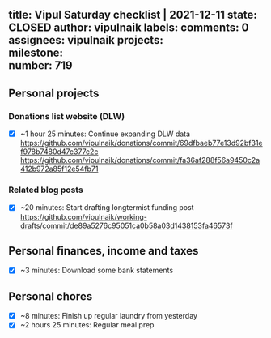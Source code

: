 title:	Vipul Saturday checklist | 2021-12-11
state:	CLOSED
author:	vipulnaik
labels:	
comments:	0
assignees:	vipulnaik
projects:	
milestone:	
number:	719
--
## Personal projects

### Donations list website (DLW)

- [x] ~1 hour 25 minutes: Continue expanding DLW data https://github.com/vipulnaik/donations/commit/69dfbaeb77e13d92bf31ef978b7480d47c377c2c https://github.com/vipulnaik/donations/commit/fa36af288f56a9450c2a412b972a85f12e54fb71

### Related blog posts

- [x] ~20 minutes: Start drafting longtermist funding post https://github.com/vipulnaik/working-drafts/commit/de89a5276c95051ca0b58a03d1438153fa46573f
## Personal finances, income and taxes

- [x] ~3 minutes: Download some bank statements

## Personal chores

- [x] ~8 minutes: Finish up regular laundry from yesterday
- [x] ~2 hours 25 minutes: Regular meal prep 
